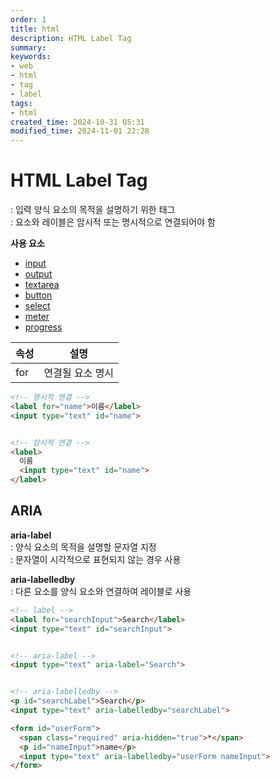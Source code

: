```yaml
---
order: 1
title: html
description: HTML Label Tag
summary:
keywords:
- web
- html
- tag
- label
tags:
- html
created_time: 2024-10-31 05:31
modified_time: 2024-11-01 22:28
---
```


# HTML Label Tag
: 입력 양식 요소의 목적을 설명하기 위한 태그   
: 요소와 레이블은 암시적 또는 명시적으로 연결되어야 함   


**사용 요소**  
- [input](./input.md)
- [output](./output.md)
- [textarea](./textarea.md)
- [button](./button.md)
- [select](./select.md)
- [meter](./meter.md)
- [progress](./progress.md)


속성 | 설명
---|---
for  | 연결될 요소 명시


```html
<!-- 명시적 연결 -->
<label for="name">이름</label>
<input type="text" id="name">


<!-- 암시적 연결 -->
<label>
  이름
  <input type="text" id="name">
</label>
```



## ARIA

**aria-label**  
: 양식 요소의 목적을 설명할 문자열 지정  
: 문자열이 시각적으로 표현되지 않는 경우 사용  

**aria-labelledby**  
: 다른 요소를 양식 요소와 연결하여 레이블로 사용  

```html
<!-- label -->
<label for="searchInput">Search</label>
<input type="text" id="searchInput">


<!-- aria-label -->
<input type="text" aria-label="Search">


<!-- aria-labelledby -->
<p id="searchLabel">Search</p>
<input type="text" aria-labelledby="searchLabel">

<form id="userForm">
  <span class="required" aria-hidden="true">*</span>
  <p id="nameInput">name</p>
  <input type="text" aria-labelledby="userForm nameInput">
</form>
```